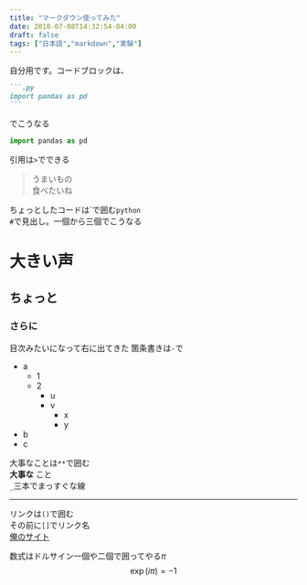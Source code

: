 ```yaml
---
title: "マークダウン使ってみた"
date: 2018-07-08T14:32:54-04:00
draft: false
tags: ["日本語","markdown","実験"]
---
```

自分用です。コードブロックは、
````.md
```.py
import pandas as pd
```
````
でこうなる
```.py
import pandas as pd
```
引用は`>`でできる

> うまいもの  
> 食べたいね  

ちょっとしたコードは\`で囲む`python`  
`#`で見出し。一個から三個でこうなる
# 大きい声
## ちょっと
### さらに
目次みたいになって右に出てきた
箇条書きは`-`で  

- a
  - 1
  - 2
    - u
    - v
      - x
      - y
- b
- c  

大事なことは`**`で囲む  
**大事な** こと  
`_`三本でまっすぐな線   
___  
リンクは`()`で囲む  
その前に`[]`でリンク名  
[俺のサイト](http://personal.psu.edu/zxy124)

数式はドルサイン一個や二個で囲ってやる$\pi$  
$$
\exp(i\pi)=-1
$$
